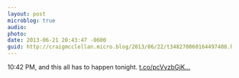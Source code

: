 ```yaml
---
layout: post
microblog: true
audio: 
photo: 
date: 2013-06-21 20:43:47 -0600
guid: http://craigmcclellan.micro.blog/2013/06/22/t348270060164497408.html
---
```

10:42 PM, and this all has to happen tonight. [t.co/pcVyzbGjK...](http://t.co/pcVyzbGjK1)
